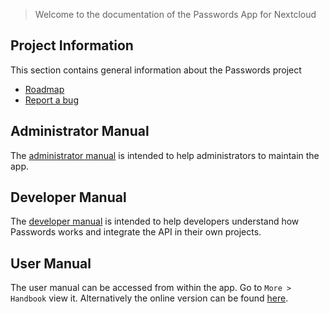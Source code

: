 > Welcome to the documentation of the Passwords App for Nextcloud

## Project Information
This section contains general information about the Passwords project
- [Roadmap](https://git.mdns.eu/nextcloud/passwords/wikis/Project/Roadmap)
- [Report a bug](https://git.mdns.eu/nextcloud/passwords/wikis/Project/Bug-Reporting)

## Administrator Manual
The [administrator manual](https://git.mdns.eu/nextcloud/passwords/wikis/Administrators/Index) is intended to help administrators to maintain the app.

## Developer Manual
The [developer manual](https://git.mdns.eu/nextcloud/passwords/wikis/Developers/Index) is intended to help developers understand how Passwords works and integrate the API in their own projects.

## User Manual
The user manual can be accessed from within the app.
Go to `More > Handbook` view it.
Alternatively the online version can be found [here](https://git.mdns.eu/nextcloud/passwords/wikis/Users/Index).